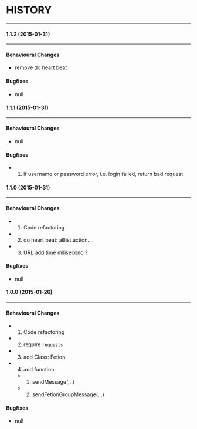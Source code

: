 # HISTORY
----------------------------------------

#### 1.1.2 (2015-01-31) 
----------------------------------------
#### Behavioural Changes
* remove do heart beat

#### Bugfixes
* null


#### 1.1.1 (2015-01-31) 
----------------------------------------

#### Behavioural Changes
* null

#### Bugfixes
* 1. if username or password error, i.e. login failed, return bad request

#### 1.1.0 (2015-01-31) 
----------------------------------------

#### Behavioural Changes
* 1. Code refactoring
* 2. do heart beat: alllist.action....
* 3. URL add time milisecond ?

#### Bugfixes
* null


#### 1.0.0 (2015-01-26) 
----------------------------------------

#### Behavioural Changes
* 1. Code refactoring
* 2. require `requests`
* 3. add Class: Fetion
* 4. add function:
    * 1. sendMessage(...)
    * 2. sendFetionGroupMessage(...)

#### Bugfixes
* null


